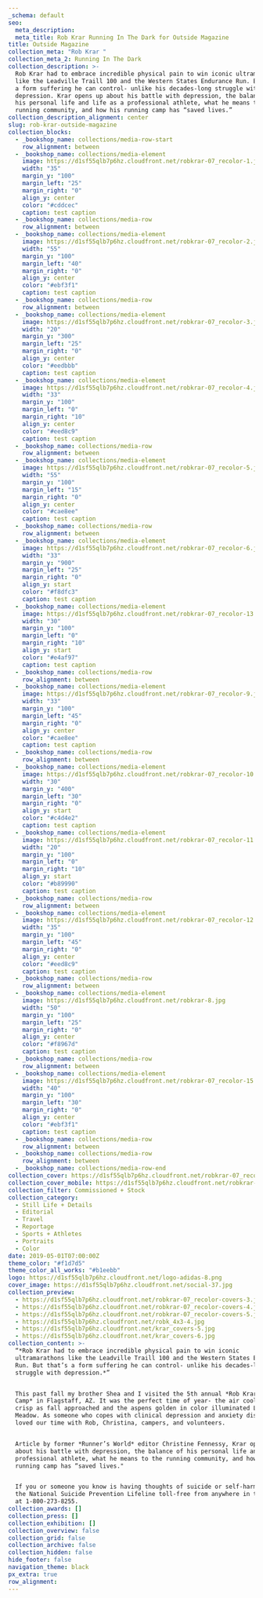```yaml
---
_schema: default
seo:
  meta_description:
  meta_title: Rob Krar Running In The Dark for Outside Magazine
title: Outside Magazine
collection_meta: "Rob Krar "
collection_meta_2: Running In The Dark
collection_description: >-
  Rob Krar had to embrace incredible physical pain to win iconic ultramarathons
  like the Leadville Traill 100 and the Western States Endurance Run. But that’s
  a form suffering he can control- unlike his decades-long struggle with
  depression.⁠ Krar opens up about his battle with depression, the balance of
  his personal life and life as a professional athlete, what he means to the
  running community, and how his running camp has “saved lives.”
collection_description_alignment: center
slug: rob-krar-outside-magazine
collection_blocks:
  - _bookshop_name: collections/media-row-start
    row_alignment: between
  - _bookshop_name: collections/media-element
    image: https://d1sf55qlb7p6hz.cloudfront.net/robkrar-07_recolor-1.jpg
    width: "35"
    margin_y: "100"
    margin_left: "25"
    margin_right: "0"
    align_y: center
    color: "#cddcec"
    caption: test caption
  - _bookshop_name: collections/media-row
    row_alignment: between
  - _bookshop_name: collections/media-element
    image: https://d1sf55qlb7p6hz.cloudfront.net/robkrar-07_recolor-2.jpg
    width: "55"
    margin_y: "100"
    margin_left: "40"
    margin_right: "0"
    align_y: center
    color: "#ebf3f1"
    caption: test caption
  - _bookshop_name: collections/media-row
    row_alignment: between
  - _bookshop_name: collections/media-element
    image: https://d1sf55qlb7p6hz.cloudfront.net/robkrar-07_recolor-3.jpg
    width: "20"
    margin_y: "300"
    margin_left: "25"
    margin_right: "0"
    align_y: center
    color: "#eedbbb"
    caption: test caption
  - _bookshop_name: collections/media-element
    image: https://d1sf55qlb7p6hz.cloudfront.net/robkrar-07_recolor-4.jpg
    width: "33"
    margin_y: "100"
    margin_left: "0"
    margin_right: "10"
    align_y: center
    color: "#eed8c9"
    caption: test caption
  - _bookshop_name: collections/media-row
    row_alignment: between
  - _bookshop_name: collections/media-element
    image: https://d1sf55qlb7p6hz.cloudfront.net/robkrar-07_recolor-5.jpg
    width: "55"
    margin_y: "100"
    margin_left: "15"
    margin_right: "0"
    align_y: center
    color: "#cae8ee"
    caption: test caption
  - _bookshop_name: collections/media-row
    row_alignment: between
  - _bookshop_name: collections/media-element
    image: https://d1sf55qlb7p6hz.cloudfront.net/robkrar-07_recolor-6.jpg
    width: "33"
    margin_y: "900"
    margin_left: "25"
    margin_right: "0"
    align_y: start
    color: "#f8dfc3"
    caption: test caption
  - _bookshop_name: collections/media-element
    image: https://d1sf55qlb7p6hz.cloudfront.net/robkrar-07_recolor-13.jpg
    width: "30"
    margin_y: "100"
    margin_left: "0"
    margin_right: "10"
    align_y: start
    color: "#e4af97"
    caption: test caption
  - _bookshop_name: collections/media-row
    row_alignment: between
  - _bookshop_name: collections/media-element
    image: https://d1sf55qlb7p6hz.cloudfront.net/robkrar-07_recolor-9.jpg
    width: "33"
    margin_y: "100"
    margin_left: "45"
    margin_right: "0"
    align_y: center
    color: "#cae8ee"
    caption: test caption
  - _bookshop_name: collections/media-row
    row_alignment: between
  - _bookshop_name: collections/media-element
    image: https://d1sf55qlb7p6hz.cloudfront.net/robkrar-07_recolor-10.jpg
    width: "30"
    margin_y: "400"
    margin_left: "30"
    margin_right: "0"
    align_y: start
    color: "#c4d4e2"
    caption: test caption
  - _bookshop_name: collections/media-element
    image: https://d1sf55qlb7p6hz.cloudfront.net/robkrar-07_recolor-11.jpg
    width: "20"
    margin_y: "100"
    margin_left: "0"
    margin_right: "10"
    align_y: start
    color: "#b89990"
    caption: test caption
  - _bookshop_name: collections/media-row
    row_alignment: between
  - _bookshop_name: collections/media-element
    image: https://d1sf55qlb7p6hz.cloudfront.net/robkrar-07_recolor-12.jpg
    width: "35"
    margin_y: "100"
    margin_left: "45"
    margin_right: "0"
    align_y: center
    color: "#eed8c9"
    caption: test caption
  - _bookshop_name: collections/media-row
    row_alignment: between
  - _bookshop_name: collections/media-element
    image: https://d1sf55qlb7p6hz.cloudfront.net/robkrar-8.jpg
    width: "50"
    margin_y: "100"
    margin_left: "25"
    margin_right: "0"
    align_y: center
    color: "#f8967d"
    caption: test caption
  - _bookshop_name: collections/media-row
    row_alignment: between
  - _bookshop_name: collections/media-element
    image: https://d1sf55qlb7p6hz.cloudfront.net/robkrar-07_recolor-15.jpg
    width: "40"
    margin_y: "100"
    margin_left: "30"
    margin_right: "0"
    align_y: center
    color: "#ebf3f1"
    caption: test caption
  - _bookshop_name: collections/media-row
    row_alignment: between
  - _bookshop_name: collections/media-row
    row_alignment: between
  - _bookshop_name: collections/media-row-end
collection_cover: https://d1sf55qlb7p6hz.cloudfront.net/robkrar-07_recolor-covers-1.jpg
collection_cover_mobile: https://d1sf55qlb7p6hz.cloudfront.net/robkrar-07_recolor-covers-2.jpg
collection_filter: Commissioned + Stock
collection_category:
  - Still Life + Details
  - Editorial
  - Travel
  - Reportage
  - Sports + Athletes
  - Portraits
  - Color
date: 2019-05-01T07:00:00Z
theme_color: "#f1d7d5"
theme_color_all_works: "#b1eebb"
logo: https://d1sf55qlb7p6hz.cloudfront.net/logo-adidas-8.png
cover_image: https://d1sf55qlb7p6hz.cloudfront.net/social-37.jpg
collection_preview:
  - https://d1sf55qlb7p6hz.cloudfront.net/robkrar-07_recolor-covers-3.jpg
  - https://d1sf55qlb7p6hz.cloudfront.net/robkrar-07_recolor-covers-4.jpg
  - https://d1sf55qlb7p6hz.cloudfront.net/robkrar-07_recolor-covers-5.jpg
  - https://d1sf55qlb7p6hz.cloudfront.net/robk_4x3-4.jpg
  - https://d1sf55qlb7p6hz.cloudfront.net/krar_covers-5.jpg
  - https://d1sf55qlb7p6hz.cloudfront.net/krar_covers-6.jpg
collection_content: >-
  “*Rob Krar had to embrace incredible physical pain to win iconic
  ultramarathons like the Leadville Traill 100 and the Western States Endurance
  Run. But that’s a form suffering he can control- unlike his decades-long
  struggle with depression.*”⁠


  This past fall my brother Shea and I visited the 5th annual *Rob Krar Running
  Camp* in Flagstaff, AZ. It was the perfect time of year- the air cool and
  crisp as fall approached and the aspens golden in color illuminated Locket
  Meadow. As someone who copes with clinical depression and anxiety disorder, we
  loved our time with Rob, Christina, campers, and volunteers.


  Article by former *Runner’s World* editor Christine Fennessy, Krar opens up
  about his battle with depression, the balance of his personal life and life a
  professional athlete, what he means to the running community, and how his
  running camp has “saved lives."


  If you or someone you know is having thoughts of suicide or self-harm, call
  the National Suicide Prevention Lifeline toll-free from anywhere in the U.S.
  at 1-800-273-8255.
collection_awards: []
collection_press: []
collection_exhibition: []
collection_overview: false
collection_grid: false
collection_archive: false
collection_hidden: false
hide_footer: false
navigation_theme: black
px_extra: true
row_alignment:
---
```

